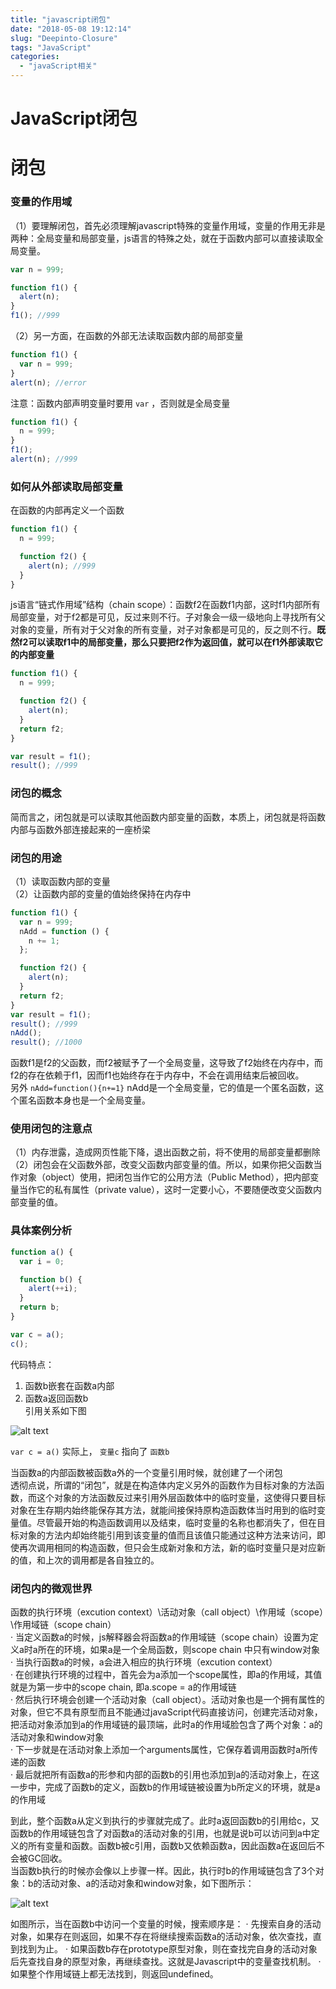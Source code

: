 ```yaml
---
title: "javascript闭包"
date: "2018-05-08 19:12:14"
slug: "Deepinto-Closure"
tags: "JavaScript"
categories:
  - "javaScript相关"
---
```


<div class="jquery-head">
    <h1>JavaScript闭包</h1>
</div>

# 闭包

### 变量的作用域

（1）要理解闭包，首先必须理解javascript特殊的变量作用域，变量的作用无非是两种：全局变量和局部变量，js语言的特殊之处，就在于函数内部可以直接读取全局变量。

```javascript
var n = 999;

function f1() {
  alert(n);
}
f1(); //999
```

（2）另一方面，在函数的外部无法读取函数内部的局部变量

```javascript
function f1() {
  var n = 999;
}
alert(n); //error
```

注意：函数内部声明变量时要用 `var` ，否则就是全局变量

```javascript
function f1() {
  n = 999;
}
f1();
alert(n); //999
```

### 如何从外部读取局部变量

在函数的内部再定义一个函数

```javascript
function f1() {
  n = 999;

  function f2() {
    alert(n); //999
  }
}
```

js语言“链式作用域”结构（chain scope）：函数f2在函数f1内部，这时f1内部所有局部变量，对于f2都是可见，反过来则不行。子对象会一级一级地向上寻找所有父对象的变量，所有对于父对象的所有变量，对子对象都是可见的，反之则不行。**既然f2可以读取f1中的局部变量，那么只要把f2作为返回值，就可以在f1外部读取它的内部变量**

```javascript
function f1() {
  n = 999;

  function f2() {
    alert(n);
  }
  return f2;
}

var result = f1();
result(); //999
```

### 闭包的概念

简而言之，闭包就是可以读取其他函数内部变量的函数，本质上，闭包就是将函数内部与函数外部连接起来的一座桥梁

### 闭包的用途

（1）读取函数内部的变量  
（2）让函数内部的变量的值始终保持在内存中

```javascript
function f1() {
  var n = 999;
  nAdd = function () {
    n += 1;
  };

  function f2() {
    alert(n);
  }
  return f2;
}
var result = f1();
result(); //999
nAdd();
result(); //1000
```

函数f1是f2的父函数，而f2被赋予了一个全局变量，这导致了f2始终在内存中，而f2的存在依赖于f1，因而f1也始终存在于内存中，不会在调用结束后被回收。  
另外 `nAdd=function(){n+=1}` nAdd是一个全局变量，它的值是一个匿名函数，这个匿名函数本身也是一个全局变量。

### 使用闭包的注意点

（1）内存泄露，造成网页性能下降，退出函数之前，将不使用的局部变量都删除  
（2）闭包会在父函数外部，改变父函数内部变量的值。所以，如果你把父函数当作对象（object）使用，把闭包当作它的公用方法（Public Method），把内部变量当作它的私有属性（private value），这时一定要小心，不要随便改变父函数内部变量的值。

### 具体案例分析

```javascript
function a() {
  var i = 0;

  function b() {
    alert(++i);
  }
  return b;
}

var c = a();
c();
```

代码特点：

1. 函数b嵌套在函数a内部
2. 函数a返回函数b  
   引用关系如下图

![alt text](/img/closure.png "闭包案例")

`var c = a()` 实际上， `变量c` 指向了 `函数b`

当函数a的内部函数被函数a外的一个变量引用时候，就创建了一个闭包  
透彻点说，所谓的“闭包”，就是在构造体内定义另外的函数作为目标对象的方法函数，而这个对象的方法函数反过来引用外层函数体中的临时变量，这使得只要目标对象在生存期内始终能保存其方法，就能间接保持原构造函数体当时用到的临时变量值。尽管最开始的构造函数调用以及结束，临时变量的名称也都消失了，但在目标对象的方法内却始终能引用到该变量的值而且该值只能通过这种方法来访问，即使再次调用相同的构造函数，但只会生成新对象和方法，新的临时变量只是对应新的值，和上次的调用都是各自独立的。

### 闭包内的微观世界

函数的执行环境（excution context）\活动对象（call object）\作用域（scope）\作用域链（scope chain）  
· 当定义函数a的时候，js解释器会将函数a的作用域链（scope chain）设置为定义a时a所在的环境，如果a是一个全局函数，则scope chain 中只有window对象  
· 当执行函数a的时候，a会进入相应的执行环境（excution context）  
· 在创建执行环境的过程中，首先会为a添加一个scope属性，即a的作用域，其值就是为第一步中的scope chain, 即a.scope = a的作用域链  
· 然后执行环境会创建一个活动对象（call object）。活动对象也是一个拥有属性的对象，但它不具有原型而且不能通过javaScript代码直接访问，创建完活动对象，把活动对象添加到a的作用域链的最顶端，此时a的作用域脸包含了两个对象：a的活动对象和window对象  
· 下一步就是在活动对象上添加一个arguments属性，它保存着调用函数时a所传递的函数  
· 最后就把所有函数a的形参和内部的函数b的引用也添加到a的活动对象上，在这一步中，完成了函数b的定义，函数b的作用域链被设置为b所定义的环境，就是a的作用域

到此，整个函数a从定义到执行的步骤就完成了。此时a返回函数b的引用给c，又函数b的作用域链包含了对函数a的活动对象的引用，也就是说b可以访问到a中定义的所有变量和函数。函数b被c引用，函数b又依赖函数a，因此函数a在返回后不会被GC回收。  
当函数b执行的时候亦会像以上步骤一样。因此，执行时b的作用域链包含了3个对象：b的活动对象、a的活动对象和window对象，如下图所示：

![alt text](/img/scopeChain.png "闭包案例")

如图所示，当在函数b中访问一个变量的时候，搜索顺序是：
· 先搜索自身的活动对象，如果存在则返回，如果不存在将继续搜索函数a的活动对象，依次查找，直到找到为止。
· 如果函数b存在prototype原型对象，则在查找完自身的活动对象后先查找自身的原型对象，再继续查找。这就是Javascript中的变量查找机制。
· 如果整个作用域链上都无法找到，则返回undefined。
